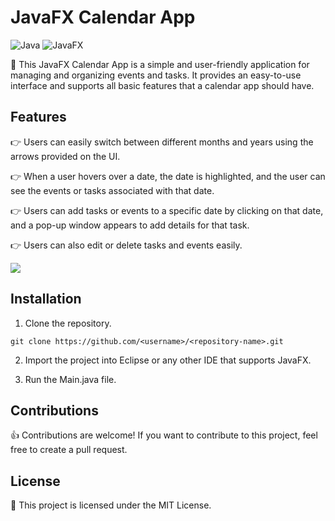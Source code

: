 # JavaFX Calendar App

<p>
  <img src="https://img.shields.io/badge/language-Java-orange.svg" alt="Java">
  <img src="https://img.shields.io/badge/GUI-JavaFX-blue.svg" alt="JavaFX">
</p>

📅 This JavaFX Calendar App is a simple and user-friendly application for managing and organizing events and tasks. It provides an easy-to-use interface and supports all basic features that a calendar app should have. 

## Features

👉 Users can easily switch between different months and years using the arrows provided on the UI.

👉 When a user hovers over a date, the date is highlighted, and the user can see the events or tasks associated with that date.

👉 Users can add tasks or events to a specific date by clicking on that date, and a pop-up window appears to add details for that task.

👉 Users can also edit or delete tasks and events easily.

![](https://media.giphy.com/media/v1.Y2lkPTc5MGI3NjExNTc4YmNkZDA2ZGU0NGYyMDA5ZWNlOTYzZTQ1MmVmZTgyZDc2ZWI4NiZjdD1n/Tmc7uanXz8hUm2bjJM/giphy.gif)

## Installation

1. Clone the repository.

```git clone https://github.com/<username>/<repository-name>.git```

2. Import the project into Eclipse or any other IDE that supports JavaFX.

3. Run the Main.java file.

## Contributions

👍 Contributions are welcome! If you want to contribute to this project, feel free to create a pull request.

## License

📝 This project is licensed under the MIT License. 



